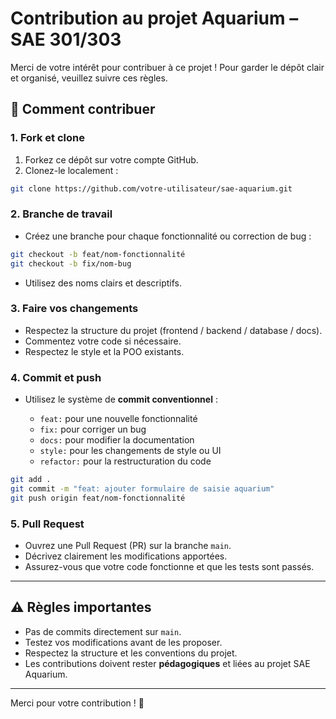 # Contribution au projet Aquarium – SAE 301/303

Merci de votre intérêt pour contribuer à ce projet ! Pour garder le dépôt clair et organisé, veuillez suivre ces règles.

## 📌 Comment contribuer

### 1. Fork et clone
1. Forkez ce dépôt sur votre compte GitHub.
2. Clonez-le localement :
```bash
git clone https://github.com/votre-utilisateur/sae-aquarium.git
````

### 2. Branche de travail

* Créez une branche pour chaque fonctionnalité ou correction de bug :

```bash
git checkout -b feat/nom-fonctionnalité
git checkout -b fix/nom-bug
```

* Utilisez des noms clairs et descriptifs.

### 3. Faire vos changements

* Respectez la structure du projet (frontend / backend / database / docs).
* Commentez votre code si nécessaire.
* Respectez le style et la POO existants.

### 4. Commit et push

* Utilisez le système de **commit conventionnel** :

  * `feat:` pour une nouvelle fonctionnalité
  * `fix:` pour corriger un bug
  * `docs:` pour modifier la documentation
  * `style:` pour les changements de style ou UI
  * `refactor:` pour la restructuration du code

```bash
git add .
git commit -m "feat: ajouter formulaire de saisie aquarium"
git push origin feat/nom-fonctionnalité
```

### 5. Pull Request

* Ouvrez une Pull Request (PR) sur la branche `main`.
* Décrivez clairement les modifications apportées.
* Assurez-vous que votre code fonctionne et que les tests sont passés.

---

## ⚠️ Règles importantes

* Pas de commits directement sur `main`.
* Testez vos modifications avant de les proposer.
* Respectez la structure et les conventions du projet.
* Les contributions doivent rester **pédagogiques** et liées au projet SAE Aquarium.

---

Merci pour votre contribution ! 🎉
